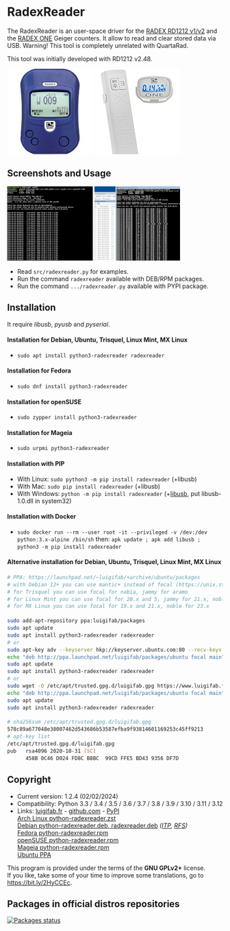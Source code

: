 # RadexReader

The RadexReader is an user-space driver for the [RADEX RD1212 v1/v2](https://quartarad.com/product-category/radiation-detector/) and the [RADEX ONE](https://quartarad.com/product-category/radiation-detector/) Geiger counters. It allow to read and clear stored data via USB. Warning! This tool is completely unrelated with QuartaRad.

This tool was initially developed with RD1212 v2.48.

![RADEX RD1212](images/RD1212.jpg?raw=true)
![RADEX ONE](images/ONE.jpg?raw=true)

## Screenshots and Usage

[![Screnshot 1](images/thumbs/read.png?raw=true)](images/read.png?raw=true)
[![Screnshot 2](images/thumbs/compare.png?raw=true)](images/compare.png?raw=true)

* Read `src/radexreader.py` for examples.
* Run the command `radexreader` available with DEB/RPM packages.
* Run the command `.../radexreader.py` available with PYPI package.

## Installation

It require *libusb*, *pyusb* and *pyserial*.

#### Installation for Debian, Ubuntu, Trisquel, Linux Mint, MX Linux

* `sudo apt install python3-radexreader radexreader`

#### Installation for Fedora

* `sudo dnf install python3-radexreader`

#### Installation for openSUSE

* `sudo zypper install python3-radexreader`

#### Installation for Mageia

* `sudo urpmi python3-radexreader`

#### Installation with PIP

* With Linux: `sudo python3 -m pip install radexreader` (+libusb)
* With Mac: `sudo pip install radexreader` (+libusb)
* With Windows: `python -m pip install radexreader` (+[libusb](https://libusb.info/), put libusb-1.0.dll in system32)

#### Installation with Docker

* `sudo docker run --rm --user root -it --privileged -v /dev:/dev python:3.x-alpine /bin/sh` then: `apk update ; apk add libusb ; python3 -m pip install radexreader`

#### Alternative installation for Debian, Ubuntu, Trisquel, Linux Mint, MX Linux

```bash
# PPA: https://launchpad.net/~luigifab/+archive/ubuntu/packages
# with Debian 12+ you can use mantic+ instead of focal (https://unix.stackexchange.com/a/669008/364800)
# for Trisquel you can use focal for nabia, jammy for aramo
# for Linux Mint you can use focal for 20.x and 5, jammy for 21.x, noble for 22.x and 6
# for MX Linux you can use focal for 19.x and 21.x, noble for 23.x

sudo add-apt-repository ppa:luigifab/packages
sudo apt update
sudo apt install python3-radexreader radexreader
# or
sudo apt-key adv --keyserver hkp://keyserver.ubuntu.com:80 --recv-keys FFE5BD439356DF7D
echo "deb http://ppa.launchpad.net/luigifab/packages/ubuntu focal main" | sudo tee -a /etc/apt/sources.list
sudo apt update
sudo apt install python3-radexreader radexreader
# or
sudo wget -O /etc/apt/trusted.gpg.d/luigifab.gpg https://www.luigifab.fr/apt.gpg
echo "deb http://ppa.launchpad.net/luigifab/packages/ubuntu focal main" | sudo tee -a /etc/apt/sources.list
sudo apt update
sudo apt install python3-radexreader radexreader

# sha256sum /etc/apt/trusted.gpg.d/luigifab.gpg
578c89a677048e38007462d543686b53587efba9f93814601169253c45ff9213
# apt-key list
/etc/apt/trusted.gpg.d/luigifab.gpg
pub   rsa4096 2020-10-31 [SC]
      458B 0C46 D024 FD8C B8BC  99CD FFE5 BD43 9356 DF7D
```

## Copyright

- Current version: 1.2.4 (02/02/2024)
- Compatibility: Python 3.3 / 3.4 / 3.5 / 3.6 / 3.7 / 3.8 / 3.9 / 3.10 / 3.11 / 3.12
- Links: [luigifab.fr](https://www.luigifab.fr/python/radexreader) - [github.com](https://github.com/luigifab/python-radexreader) - [PyPI](https://pypi.org/project/radexreader/)\
[Arch Linux python-radexreader.zst](https://aur.archlinux.org/packages/python-radexreader)\
[Debian python-radexreader.deb, radexreader.deb](https://packages.debian.org/python3-radexreader)
  *([ITP](https://bugs.debian.org/cgi-bin/bugreport.cgi?bug=973447),
   [RFS](https://bugs.debian.org/cgi-bin/bugreport.cgi?bug=974217))*\
[Fedora python-radexreader.rpm](https://src.fedoraproject.org/rpms/python-radexreader)\
[openSUSE python-radexreader.rpm](https://software.opensuse.org/package/python-radexreader)\
[Mageia python-radexreader.rpm](https://madb.mageia.org/package/show/name/python-radexreader/arch/x86_64)\
[Ubuntu PPA](https://launchpad.net/~luigifab/+archive/ubuntu/packages)

This program is provided under the terms of the **GNU GPLv2+** license.\
If you like, take some of your time to improve some translations, go to https://bit.ly/2HyCCEc.

## Packages in official distros repositories

[![Packages status](https://repology.org/badge/vertical-allrepos/python:radexreader.svg?header=radexreader&exclude_unsupported=1)](https://repology.org/project/python:radexreader/versions)
